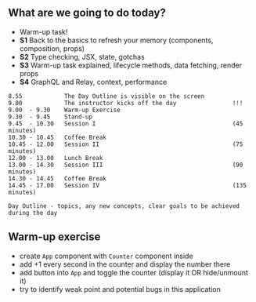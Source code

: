 ## What are we going to do today?

- Warm-up task!
- **S1** Back to the basics to refresh your memory (components, composition, props)
- **S2** Type checking, JSX, state, gotchas
- **S3** Warm-up task explained, lifecycle methods, data fetching, render props
- **S4** GraphQL and Relay, context, performance

```
8.55            The Day Outline is visible on the screen
9.00            The instructor kicks off the day                !!!
9.00  - 9.30    Warm-up Exercise
9.30  - 9.45    Stand-up
9.45  - 10.30   Session I                                       (45 minutes)
10.30 - 10.45   Coffee Break
10.45 - 12.00   Session II                                      (75 minutes)
12.00 - 13.00   Lunch Break
13.00 - 14.30   Session III                                     (90 minutes)
14.30 - 14.45   Coffee Break
14.45 - 17.00   Session IV                                      (135 minutes)

Day Outline - topics, any new concepts, clear goals to be achieved during the day
```

## Warm-up exercise

- create `App` component with `Counter` component inside
- add +1 every second in the counter and display the number there
- add button into `App` and toggle the counter (display it OR hide/unmount it)
- try to identify weak point and potential bugs in this application
